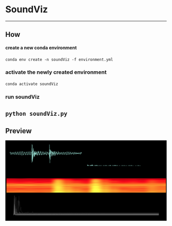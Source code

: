 # SoundViz
---
## How
#### create a new conda environment
`conda env create -n soundViz -f environment.yml `
### activate the newly created environment
`conda activate soundViz`
### run soundViz
`python soundViz.py`
---
## Preview
![Screenshot](soundviz.png)

